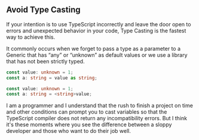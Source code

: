 ## Avoid Type Casting

If your intention is to use TypeScript incorrectly and leave the door open to errors and unexpected behavior in your code, Type Casting is the fastest way to achieve this.

It commonly occurs when we forget to pass a type as a parameter to a Generic that has “any” or “unknown” as default values ​​or we use a library that has not been strictly typed.

```ts
const value: unknown = 1;
const a: string = value as string;

const value: unknown = 1;
const a: string = <string>value;
```

I am a programmer and I understand that the rush to finish a project on time and other conditions can prompt you to cast variables so that the TypeScript compiler does not return any incompatibility errors. But I think it's these moments where you see the difference between a sloppy developer and those who want to do their job well.
